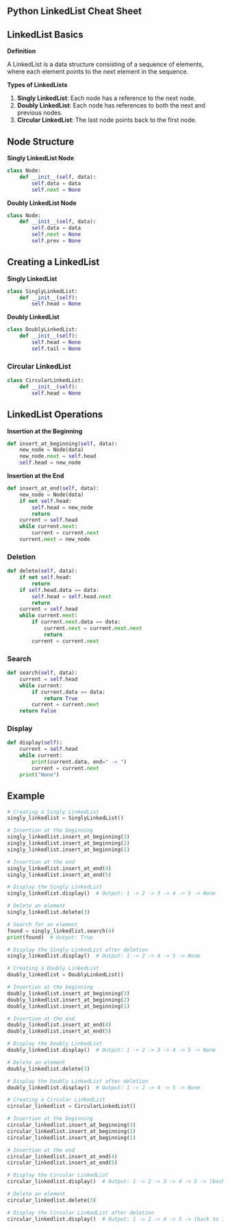 

## Python LinkedList Cheat Sheet
## LinkedList Basics

**Definition**

A LinkedList is a data structure consisting of a sequence of elements, where each element points to the next element in the sequence. 

**Types of LinkedLists**

1. **Singly LinkedList**: Each node has a reference to the next node.
2. **Doubly LinkedList**: Each node has references to both the next and previous nodes.
3. **Circular LinkedList**: The last node points back to the first node.

## Node Structure

**Singly LinkedList Node**

```python
class Node:
    def __init__(self, data):
        self.data = data
        self.next = None
```

**Doubly LinkedList Node**

```python
class Node:
    def __init__(self, data):
        self.data = data
        self.next = None
        self.prev = None
```

## Creating a LinkedList

**Singly LinkedList**

```python
class SinglyLinkedList:
    def __init__(self):
        self.head = None
```

**Doubly LinkedList**

```python
class DoublyLinkedList:
    def __init__(self):
        self.head = None
        self.tail = None
```

### Circular LinkedList

```python
class CircularLinkedList:
    def __init__(self):
        self.head = None
```

## LinkedList Operations

**Insertion at the Beginning**

```python
def insert_at_beginning(self, data):
    new_node = Node(data)
    new_node.next = self.head
    self.head = new_node
```

**Insertion at the End**

```python
def insert_at_end(self, data):
    new_node = Node(data)
    if not self.head:
        self.head = new_node
        return
    current = self.head
    while current.next:
        current = current.next
    current.next = new_node
```

### Deletion

```python
def delete(self, data):
    if not self.head:
        return
    if self.head.data == data:
        self.head = self.head.next
        return
    current = self.head
    while current.next:
        if current.next.data == data:
            current.next = current.next.next
            return
        current = current.next
```

### Search

```python
def search(self, data):
    current = self.head
    while current:
        if current.data == data:
            return True
        current = current.next
    return False
```

### Display

```python
def display(self):
    current = self.head
    while current:
        print(current.data, end=" -> ")
        current = current.next
    print("None")
```

## Example

```python
# Creating a Singly LinkedList
singly_linkedlist = SinglyLinkedList()

# Insertion at the beginning
singly_linkedlist.insert_at_beginning(3)
singly_linkedlist.insert_at_beginning(2)
singly_linkedlist.insert_at_beginning(1)

# Insertion at the end
singly_linkedlist.insert_at_end(4)
singly_linkedlist.insert_at_end(5)

# Display the Singly LinkedList
singly_linkedlist.display()  # Output: 1 -> 2 -> 3 -> 4 -> 5 -> None

# Delete an element
singly_linkedlist.delete(3)

# Search for an element
found = singly_linkedlist.search(4)
print(found)  # Output: True

# Display the Singly LinkedList after deletion
singly_linkedlist.display()  # Output: 1 -> 2 -> 4 -> 5 -> None

# Creating a Doubly LinkedList
doubly_linkedlist = DoublyLinkedList()

# Insertion at the beginning
doubly_linkedlist.insert_at_beginning(3)
doubly_linkedlist.insert_at_beginning(2)
doubly_linkedlist.insert_at_beginning(1)

# Insertion at the end
doubly_linkedlist.insert_at_end(4)
doubly_linkedlist.insert_at_end(5)

# Display the Doubly LinkedList
doubly_linkedlist.display()  # Output: 1 -> 2 -> 3 -> 4 -> 5 -> None

# Delete an element
doubly_linkedlist.delete(3)

# Display the Doubly LinkedList after deletion
doubly_linkedlist.display()  # Output: 1 -> 2 -> 4 -> 5 -> None

# Creating a Circular LinkedList
circular_linkedlist = CircularLinkedList()

# Insertion at the beginning
circular_linkedlist.insert_at_beginning(3)
circular_linkedlist.insert_at_beginning(2)
circular_linkedlist.insert_at_beginning(1)

# Insertion at the end
circular_linkedlist.insert_at_end(4)
circular_linkedlist.insert_at_end(5)

# Display the Circular LinkedList
circular_linkedlist.display()  # Output: 1 -> 2 -> 3 -> 4 -> 5 -> (back to 1)

# Delete an element
circular_linkedlist.delete(3)

# Display the Circular LinkedList after deletion
circular_linkedlist.display()  # Output: 1 -> 2 -> 4 -> 5 -> (back to 1)
```
